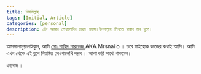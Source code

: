 ```yaml
---
title: বিসমিল্লাহ্‌ 
tags: [Initial, Article]
categories: [personal]
description: এটা আমার লেখালেখির প্রথম প্রয়াস।ইনশাল্লাহ লিখতে থাকব মন খুলে। 
---
```

আসসালামুয়ালাইকুম, আমি [ মোঃ শাহিদ পারভেজ ](https://www.facebook.com/mrsnailo) AKA Mrsnailo । তবে যাইহোক কাজের কথাই আসি। আমি এখন থেকে এই ব্লগে নিয়মিত লেখগালেখি করব । আশা করি সাথে থাকবেন।   

ধন্যবাদ ।